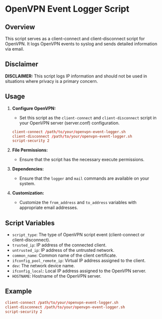 # OpenVPN Event Logger Script

## Overview

This script serves as a client-connect and client-disconnect script for OpenVPN. It logs OpenVPN events to syslog and sends detailed information via email.

## Disclaimer

**DISCLAIMER:** This script logs IP information and should not be used in situations where privacy is a primary concern.

## Usage

1. **Configure OpenVPN:**
    - Set this script as the `client-connect` and `client-disconnect` script in your OpenVPN server (server.conf) configuration.

    ```conf
    client-connect /path/to/your/openvpn-event-logger.sh
    client-disconnect /path/to/your/openvpn-event-logger.sh
    script-security 2
    ```

2. **File Permissions:**
    - Ensure that the script has the necessary execute permissions.

3. **Dependencies:**
    - Ensure that the `logger` and `mail` commands are available on your system.

4. **Customization:**
    - Customize the `from_address` and `to_address` variables with appropriate email addresses.

## Script Variables

- `script_type`: The type of OpenVPN script event (client-connect or client-disconnect).
- `trusted_ip`: IP address of the connected client.
- `untrusted_ip`: IP address of the untrusted network.
- `common_name`: Common name of the client certificate.
- `ifconfig_pool_remote_ip`: Virtual IP address assigned to the client.
- `dev`: The network device name.
- `ifconfig_local`: Local IP address assigned to the OpenVPN server.
- `HOSTNAME`: Hostname of the OpenVPN server.

## Example

```conf
client-connect /path/to/your/openvpn-event-logger.sh
client-disconnect /path/to/your/openvpn-event-logger.sh
script-security 2
